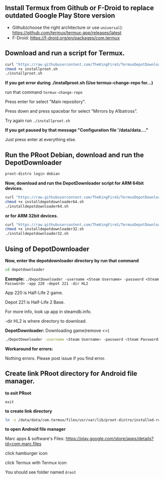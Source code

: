 
## Install Termux from Github or F-Droid to replace outdated Google Play Store version
 - Github(choose the right architecture or use ``universal``): https://github.com/termux/termux-app/releases/latest
 - F-Droid: https://f-droid.org/en/packages/com.termux
## Download and run a script for Termux.
```bash
curl "https://raw.githubusercontent.com/TheKingFireS/TermuxDepotDownloader/main/installproot.sh" -o installproot.sh
chmod +x installproot.sh
./installproot.sh
```
**If you get error during ./installproot.sh (Use termux-change-repo for...)**

run that command ``termux-change-repo``

Press enter for select "Main repository".

Press down and press spacebar for select "Mirrors by A1batross".

Try again run ``./installproot.sh``

**If you get paused by that message "Configuration file '/data/data...."**

Just press enter at everything else.
## Run the PRoot Debian, download and run the DepotDownloader
```bash
proot-distro login debian
```
**Now, download and run the DepotDownloader script for ARM 64bit devices.**
```bash
curl "https://raw.githubusercontent.com/TheKingFireS/TermuxDepotDownloader/main/installdepotdownloader64.sh" -o installdepotdownloader64.sh
chmod +x installdepotdownloader64.sh
./installdepotdownloader64.sh
```
**or for ARM 32bit devices.**
```bash
curl "https://raw.githubusercontent.com/TheKingFireS/TermuxDepotDownloader/main/installdepotdownloader32.sh" -o installdepotdownloader32.sh
chmod +x installdepotdownloader32.sh
./installdepotdownloader32.sh
```
## Using of DepotDownloader
**Now, enter the depotdownloader directory by run that command**
```bash
cd depotdownloader
```
**Exemple:** ``./DepotDownloader -username <Steam Username> -password <Steam Password> -app 220 -depot 221 -dir HL2``

App 220 is Half-Life 2 game.

Depot 221 is Half-Life 2 Base.

For more info, look up app in steamdb.info.

-dir HL2 is where directory to download.

**DepotDownloader:** Downloading game(remove <>)
```bash
./DepotDownloader -username <Steam Username> -password <Steam Password> -remember-password -app APPID -depot DEPOTID
```
**Workaround for errors:**

Nothing errors. Please post issue if you find error.

## Create link PRoot directory for Android file manager.
**to exit PRoot**

``exit``

**to create link directory**
```bash
ln -s /data/data/com.termux/files/usr/var/lib/proot-distro/installed-rootfs/debian/root/ /data/data/com.termux/files/home/droot
```
**to open Android file manager**

Marc apps & software's Files: https://play.google.com/store/apps/details?id=com.marc.files

click hamburger icon

click Termux with Termux icon

You should see folder named ``droot``
